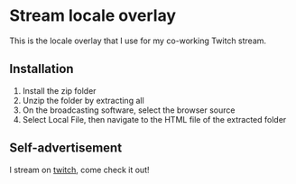 # Stream locale overlay

This is the locale overlay that I use for my co-working Twitch stream.

## Installation

1. Install the zip folder
2. Unzip the folder by extracting all
3. On the broadcasting software, select the browser source
4. Select Local File, then navigate to the HTML file of the extracted folder

## Self-advertisement

I stream on [twitch](https://twitch.tv/RyanPython), come check it out!
